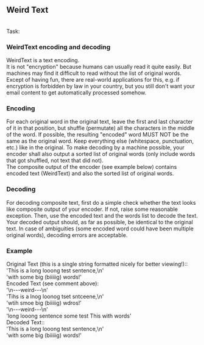 <h2>Weird Text</h2><br>
Task:<br>
<h3>WeirdText encoding and decoding</h3>
WeirdText is a text encoding.<br>
It is not "encryption" because humans can usually read it quite easily.  But
machines may find it difficult to read without the list of original words.  Except
of having fun, there are real-world applications for this, e.g. if encryption is
forbidden by law in your country, but you still don't want your email content to
get automatically processed somehow.<br>
<h3>Encoding</h3>
For each original word in the original text, leave the first and last character of it
in that position, but shuffle (permutate) all the characters in the middle of the
word.  If possible, the resulting "encoded" word MUST NOT be the same as the
original word. Keep everything else (whitespace, punctuation, etc.) like in the
original.  To make decoding by a machine possible, your encoder shall also
output a sorted list of original words (only include words that got shuffled, not
text that did not).<br>
The composite output of the encoder (see example below) contains encoded
text (WeirdText) and also the sorted list of original words.
<h3>Decoding</h3>
For decoding composite text, first do a simple check whether the text looks like
composite output of your encoder. If not, raise some reasonable exception.
Then, use the encoded text and the words list to decode the text.
Your decoded output should, as far as possible, be identical to the original
text. In case of ambiguities (some encoded word could have been multiple
original words), decoding errors are acceptable.
<h3>Example</h3>
Original Text (this is a single string formatted nicely for better viewing!)::<br>
'This is a long looong test sentence,\n'<br>
'with some big (biiiiig) words!'<br>
Encoded Text (see comment above):<br>
'\n---weird---\n'<br>
'Tihs is a lnog loonog tset sntceene,\n'<br>
'wtih smoe big (biiiiig) wdros!'<br>
'\n---weird---\n'<br>
'long looong sentence some test This with words'<br>
Decoded Text::<br>
'This is a long looong test sentence,\n'<br>
'with some big (biiiiig) words!'<br>